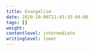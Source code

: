 ```yaml
---
title: Evangelism
date: 2020-10-06T21:43:35-04:00
tags: []
weight: 
contentlevel: intermediate
writinglevel: lower
---
```


